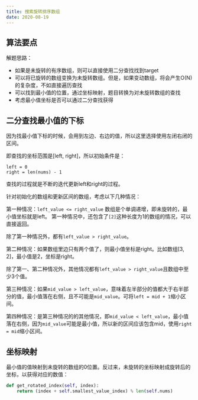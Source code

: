 ```yaml
---
title: 搜索旋转排序数组
date: 2020-08-19
---
```


## 算法要点

解题思路：

- 如果是未旋转的有序数组，则可以直接使用二分查找找到target
- 可以将已旋转的数组变换为未旋转数组。但是，如果变动数组，将会产生O(N)的复杂度，不如直接遍历查找
- 可以找到最小值的位置，通过坐标映射，题目转换为对未旋转数组的查找
- 考虑最小值坐标是否可以通过二分查找获得

## 二分查找最小值的下标

因为找最小值下标的时候，会用到左边、右边的值，所以这里选择使用左闭右闭的区间。

即查找的坐标范围是[left, right]，所以初始条件是：

```
left = 0
right = len(nums) - 1
```

查找的过程就是不断的迭代更新left和right的过程。

针对初始化的数组和更新区间的数组，考虑以下几种情况：

第一种情况：`left_value <= right_value` 数组是个单调递增，即未旋转的，最小值坐标就是left。
第一种情况中，还包含了`[2]`这种长度为1的数组的情况，可以直接返回。

除了第一种情况外，都有`left_value > right_value`。

第二种情况：如果数组里边只有两个值了，则最小值坐标是right。比如数组[3, 2]，最小值是2，坐标是right。

除了第一、第二种情况外，其他情况都有`left_value > right_value`且数组中至少3个值。

第三种情况：如果`mid_value > left_value`，意味着左半部分的值都大于右半部分的值，最小值落在右侧，且不可能是`mid_value`。可将`left = mid + 1`缩小区间。

第四种情况：是第三种情况的的其他情况，即`mid_value < left_value`，最小值落在右侧，因为`mid_value`可能是最小值，所以新的区间应该包含mid，使用`right = mid`缩小区间。


## 坐标映射

最小值的值映射到未旋转的数组的0位置。反过来，未旋转的坐标映射成旋转后的坐标，以获得对应的数值：

```python
def get_rotated_index(self, index):
    return (index + self.smallest_value_index) % len(self.nums)
```
